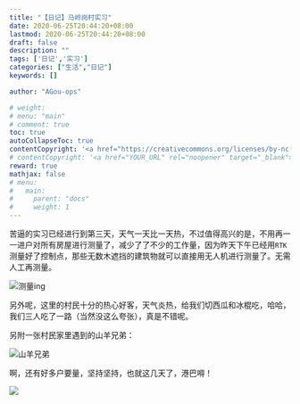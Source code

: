 ```yaml
---
title: "【日记】马岭岗村实习"
date: 2020-06-25T20:44:20+08:00
lastmod: 2020-06-25T20:44:20+08:00
draft: false
description: ""
tags: ['日记','实习']
categories: ["生活","日记"]
keywords: []

author: "AGou-ops"

# weight:
# menu: "main"
# comment: true
toc: true
autoCollapseToc: true
contentCopyright: '<a href="https://creativecommons.org/licenses/by-nc-nd/4.0/" rel="noopener" target="_blank">CC BY-NC-ND 4.0</a>'
# contentCopyright: '<a href="YOUR_URL" rel="noopener" target="_blank">See origin</a>'
reward: true
mathjax: false
# menu:
#   main:
#     parent: "docs"
#     weight: 1
---
```


苦逼的实习已经进行到第三天，天气一天比一天热，不过值得高兴的是，不用再一一进户对所有房屋进行测量了，减少了了不少的工作量，因为昨天下午已经用`RTK`测量好了控制点，那些无数木遮挡的建筑物就可以直接用无人机进行测量了。无需人工再测量。

<!--more-->

![测量ing](https://agou-images.oss-cn-qingdao.aliyuncs.com/blog-images/daily/IMG_20200624_170305.jpg "测量ing")

  另外呢，这里的村民十分的热心好客，天气炎热，给我们切西瓜和冰棍吃，哈哈，我们三人吃了一路（当然没这么夸张），真是不错呢。

另附一张村民家里遇到的山羊兄弟：

![山羊兄弟](https://agou-images.oss-cn-qingdao.aliyuncs.com/blog-images/daily/IMG_20200625_165318.jpg "山羊兄弟")

啊，还有好多户要量，坚持坚持，也就这几天了，港巴嘚！

![](https://agou-images.oss-cn-qingdao.aliyuncs.com/blog-images/daily/IMG_20200624_093738.jpg)